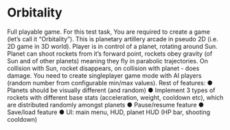 # Orbitality
Full playable game.
For this test task, You are required to create a game (let’s call it “Orbitality”). This is
planetary artillery arcade in pseudo 2D (i.e. 2D game in 3D world).
Player is in control of a planet, rotating around Sun. Planet can shoot rockets from it’s
forward point, rockets obey gravity (of Sun and of other planets) meaning they fly in
parabolic trajectories. On collision with Sun, rocket disappears, on collision with planet -
does damage.
You need to create singleplayer game mode with AI players (random number from
configurable min/max values).
Rest of features:
● Planets should be visually different (and random)
● Implement 3 types of rockets with different base stats (acceleration, weight, cooldown
etc), which are distributed randomly amongst planets
● Pause/resume feature
● Save/load feature
● UI: main menu, HUD, planet HUD (HP bar, shooting cooldown)
